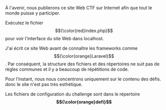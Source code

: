 À l'avenir, nous publierons ce site Web CTF sur Internet afin que tout le monde puisse y participer.

Exécutez le fichier $${\color{red}index.php}$$ pour voir l'interface du site Web dans localhost.

J'ai écrit ce site Web avant de connaître les frameworks comme $${\color{orange}Laravel}$$. Par conséquent, la structure des fichiers et des répertoires ne suit pas de règles communes et il y a beaucoup de répétitions de code.

Pour l’instant, nous nous concentrons uniquement sur le contenu des défis. donc le site n'est pas très esthétique.

Les fichiers de configuration du challenge sont dans le répertoire **$${\color{orange}defi}$$**
